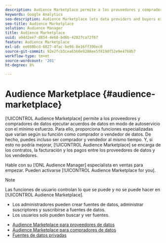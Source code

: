 ```yaml
---
description: Audience Marketplace permite a los proveedores y compradores de datos ejecutar acuerdos de datos en modo de autoservicio con el mínimo esfuerzo. Para ello, proporciona funciones especializadas que varían según su función como comprador o vendedor de datos. De hecho, puedes incluso ser comprador y vendedor al mismo tiempo. Y, si esto no podría mejorar, Audience Marketplace se encarga de los contratos, la facturación y los pagos entre los proveedores de datos y los vendedores.
keywords: Google Analytics
seo-description: Audience Marketplace lets data providers and buyers execute data deals in a self-service manner with minimum effort. It does this by providing specialized features that vary depending on your role as a data buyer or data seller. In fact, you can even be a buyer and a seller at the same time. And, if this couldn’t get any better, Audience Marketplace takes care of contracts, billing, and payments between data providers and sellers.
seo-title: Audience Marketplace
solution: Audience Manager
title: Audience Marketplace
uuid: a94d2ee7-d854-4e68-bd6b-42827ca72f67
feature: Audience Marketplace
exl-id: ee608bcd-6827-4fac-be96-8e16ff390ec0
source-git-commit: 92e2fcb5cea6560e9288ee5f819df52e9e4768b7
workflow-type: tm+mt
source-wordcount: '201'
ht-degree: 8%

---
```


# Audience Marketplace {#audience-marketplace}

[!UICONTROL Audience Marketplace] permite a los proveedores y compradores de datos ejecutar acuerdos de datos en modo de autoservicio con el mínimo esfuerzo. Para ello, proporciona funciones especializadas que varían según su función como comprador o vendedor de datos. De hecho, puedes incluso ser comprador y vendedor al mismo tiempo. Y, si esto no podría mejorar, [!UICONTROL Audience Marketplace] se encarga de los contratos, la facturación y los pagos entre los proveedores de datos y los vendedores.

Hable con su [!DNL Audience Manager] especialista en ventas para empezar. Pueden activarse [!UICONTROL Audience Marketplace for you].

>[!NOTE]
>
>Las funciones de usuario controlan lo que se puede y no se puede hacer en [!UICONTROL Audience Marketplace].
>
> * Los administradores pueden crear fuentes de datos, administrar suscriptores y suscribirse a fuentes de datos.
> * Los usuarios solo pueden buscar y ver fuentes.


* [Audience Marketplace para proveedores de datos](/help/using/features/audience-marketplace/marketplace-data-providers/marketplace-data-providers.md)
* [Audience Marketplace para compradores de datos](/help/using/features/audience-marketplace/marketplace-data-buyers/marketplace-data-buyers.md)
* [Fuentes de datos privadas](/help/using/features/audience-marketplace/marketplace-private-feeds.md)
